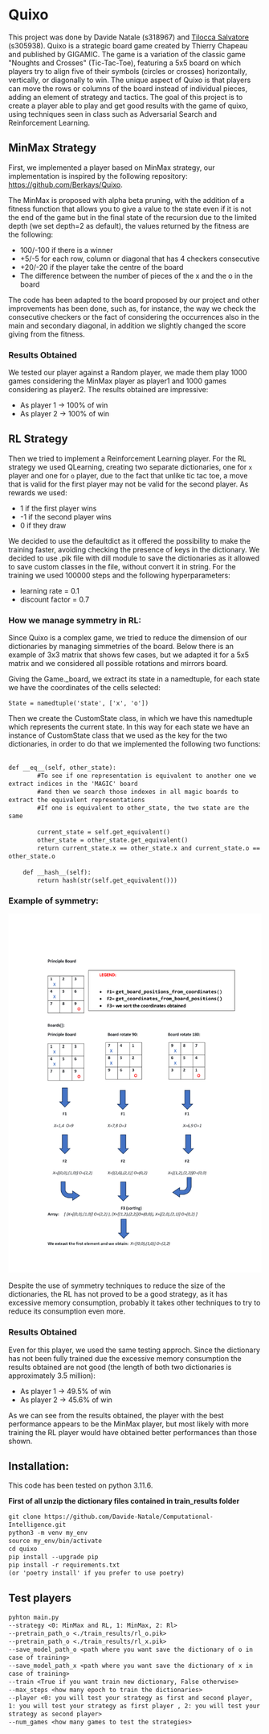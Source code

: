 # Quixo
This project was done by Davide Natale (s318967) and [Tilocca Salvatore](https://github.com/TiloccaS/computational-intelligence-2023-24.git) (s305938). 
Quixo is a strategic board game created by Thierry Chapeau and published by GIGAMIC. The game is a variation of the classic game "Noughts and Crosses" (Tic-Tac-Toe), featuring a 5x5 board on which players try to align five of their symbols (circles or crosses) horizontally, vertically, or diagonally to win. The unique aspect of Quixo is that players can move the rows or columns of the board instead of individual pieces, adding an element of strategy and tactics.
The goal of this project is to create a player able to play and get good results with the game of quixo, using techniques seen in class such as Adversarial Search and Reinforcement Learning.

## MinMax Strategy
First, we implemented a player based on MinMax strategy, our implementation is inspired by the following repository: https://github.com/Berkays/Quixo. 

The MinMax is proposed with alpha beta pruning, with the addition of a fitness function that allows you to give a value to the state even if it is not the end of the game but in the final state of the recursion due to the limited depth (we set depth=2 as default), the values returned by the fitness are the following:
* 100/-100 if there is a winner 
* +5/-5  for each row, column or diagonal that has 4 checkers consecutive
* +20/-20 if the player take the centre of the board
* The difference between the number of pieces of the x and the o in the board

The code has been adapted to the board proposed by our project and other
improvements has been done, such as, for instance, the way we check the consecutive checkers or the fact of considering the occurrences also in 
the main and secondary diagonal, in addition we slightly changed the score giving from the fitness.

### Results Obtained
We tested our player against a Random player, we made them play 1000 games considering the MinMax player as player1 and 1000 games considering as player2. The results obtained are impressive:
* As player 1 &rarr; 100% of win
* As player 2 &rarr; 100% of win

## RL Strategy
Then we tried to implement a Reinforcement Learning player.
For the RL strategy we used QLearning, creating two separate dictionaries, one for `x` player and one for `o` player, due to the fact that unlike tic tac toe, a move that is valid for the first player may not be valid for the second player.
As rewards we used:
* 1 if the first player wins 
* -1 if the second player wins
* 0 if they draw

We decided to use the defaultdict as it offered the possibility to make the training faster, avoiding checking the presence of keys in the dictionary. 
We decided to use .pik file with dill module to save the dictionaries as it allowed to save custom classes in the file, without convert it in string.
For the training we used 100000 steps and the following hyperparameters:
* learning rate = 0.1
* discount factor = 0.7

### How we manage symmetry in RL:
Since Quixo is a complex game, we tried to reduce the dimension of our dictionaries by managing simmetries of the board. 
Below there is an example of 3x3 matrix that shows few cases, but we adapted it for a 5x5 matrix and we considered all possible rotations and mirrors board.

Giving the Game._board, we extract its state in a namedtuple, for each state we have the coordinates of the cells selected:

    State = namedtuple('state', ['x', 'o'])

Then we create the CustomState class, in which we have this namedtuple which represents the current state.
In this way for each state we have an instance of CustomState class that we used as the key for the two dictionaries, in order to do that we implemented the following two functions:
```

def __eq__(self, other_state):
        #To see if one representation is equivalent to another one we extract indices in the 'MAGIC' board 
        #and then we search those indexes in all magic boards to extract the equivalent representations
        #If one is equivalent to other_state, the two state are the same
    
        current_state = self.get_equivalent()
        other_state = other_state.get_equivalent()
        return current_state.x == other_state.x and current_state.o == other_state.o
    
    def __hash__(self):
        return hash(str(self.get_equivalent()))

```
### Example of symmetry:
![Screenshot](./img/example.jpg)

Despite the use of symmetry techniques to reduce the size of the dictionaries, the RL has not proved to be a good strategy, as it has excessive memory consumption, probably it takes other techniques to try to reduce its consumption even more.

### Results Obtained
Even for this player, we used the same testing approch. 
Since the dictionary has not been fully trained due the excessive memory consumption the results obtained are not good (the length of both two dictionaries is approximately 3.5 million):
* As player 1 &rarr; 49.5% of win
* As player 2 &rarr; 45.6% of win

As we can see from the results obtained, the player with the best performance appears to be the MinMax player, but most likely with more training the RL player would have obtained better performances than those shown.

## Installation:
This code has been tested on python 3.11.6.

**First of all unzip the dictionary files contained in train_results folder**
```
git clone https://github.com/Davide-Natale/Computational-Intelligence.git
python3 -m venv my_env
source my_env/bin/activate
cd quixo
pip install --upgrade pip
pip install -r requirements.txt
(or 'poetry install' if you prefer to use poetry)
```

## Test players
```
pyhton main.py
--strategy <0: MinMax and RL, 1: MinMax, 2: Rl>
--pretrain_path_o <./train_results/rl_o.pik>
--pretrain_path_o <./train_results/rl_x.pik>
--save_model_path_o <path where you want save the dictionary of o in case of training>
--save_model_path_x <path where you want save the dictionary of x in case of training>
--train <True if you want train new dictionary, False otherwise>
--max_steps <how many epoch to train the dictionaries>
--player <0: you will test your strategy as first and second player, 1: you will test your strategy as first player , 2: you will test your strategy as second player>
--num_games <how many games to test the strategies>
```




